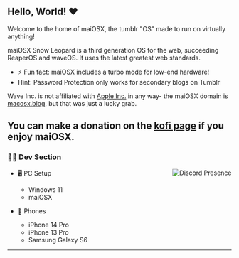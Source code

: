 ## Hello, World! ❤️
<p>Welcome to the home of maiOSX, the tumblr "OS" made to run on virtually anything!</p>

maiOSX Snow Leopard is a third generation OS for the web, succeeding ReaperOS and waveOS. It uses the latest greatest web standards.

- ⚡ Fun fact: maiOSX includes a turbo mode for low-end hardware!
- Hint: Password Protection only works for secondary blogs on Tumblr

Wave Inc. is not affiliated with [Apple Inc.](https://apple.com) in any way- the maiOSX domain is [macosx.blog](https://macosx.blog), but that was just a lucky grab.

## You can make a donation on the [kofi page](https://ko-fi.com/maiosx) if you enjoy maiOSX.


### 🧑‍💻 Dev Section

<a href="https://discord.com/users/1268241660630794322"><img src="https://lanyard.cnrad.dev/api/1268241660630794322" alt="Discord Presence" align="right">
</a>

- 🖥️ PC Setup
  - Windows 11
  - maiOSX
    
- 📱 Phones
  - iPhone 14 Pro
  - iPhone 13 Pro
  - Samsung Galaxy S6
---
